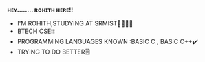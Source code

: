 **ʜᴇʏ........ ʀᴏʜɪᴛʜ ʜᴇʀᴇ!!**
- I'M ROHITH,STUDYING AT SRMIST:sassy_man::tipping_hand_man:
- BTECH CSE:exclamation::heavy_exclamation_mark:
- PROGRAMMING LANGUAGES KNOWN :BASIC C , BASIC C++:heavy_check_mark:
- TRYING TO DO BETTER:spiral_notepad:

